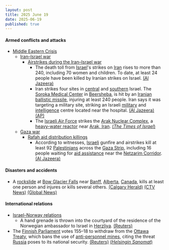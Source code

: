 ```yaml
---
layout: post
title: 2025 June 19
date: 2025-06-19
published: true
---
```



#### Armed conflicts and attacks

* [Middle Eastern Crisis](https://en.wikipedia.org/wiki/Middle_Eastern_crisis_%282023%E2%80%93present%29 "Middle Eastern crisis (2023–present)")
  * [Iran–Israel war](https://en.wikipedia.org/wiki/Iran%E2%80%93Israel_war "Iran–Israel war")
    * [Airstrikes during the Iran–Israel war](https://en.wikipedia.org/wiki/List_of_airstrikes_during_the_Iran%E2%80%93Israel_war "List of airstrikes during the Iran–Israel war")
      * The death toll from [Israel](https://en.wikipedia.org/wiki/Israel "Israel")'s strikes on [Iran](https://en.wikipedia.org/wiki/Iran "Iran") rises to more than 240, including 70 women and children. To date, at least 24 people have been killed by Iranian strikes on Israel. [(Al Jazeera)](https://www.aljazeera.com/news/liveblog/2025/6/19/live-israel-attacks-iran-security-agency-trump-mulls-joining-conflict)
      * Iran strikes four sites in [central](https://en.wikipedia.org/wiki/Central_District_%28Israel%29 "Central District (Israel)") and [southern](https://en.wikipedia.org/wiki/Southern_District_%28Israel%29 "Southern District (Israel)") Israel. The [Soroka Medical Center](https://en.wikipedia.org/wiki/Soroka_Medical_Center "Soroka Medical Center") in [Beersheba](https://en.wikipedia.org/wiki/Beersheba "Beersheba"), is hit by an [Iranian](https://en.wikipedia.org/wiki/Islamic_Republic_of_Iran_Armed_Forces "Islamic Republic of Iran Armed Forces") [ballistic missile](https://en.wikipedia.org/wiki/Ballistic_missile "Ballistic missile"), injuring at least 240 people. Iran says it was targeting a military site, striking an Israeli [military](https://en.wikipedia.org/wiki/Israel_Defense_Forces "Israel Defense Forces") and [intelligence](https://en.wikipedia.org/wiki/Israeli_Intelligence_Community "Israeli Intelligence Community") centre located near the hospital. [(Al Jazeera)](https://www.aljazeera.com/news/2025/6/19/israel-attacks-irans-arak-nuclear-reactor-as-iran-strikes-israeli-hospital) [(AP)](https://apnews.com/article/israel-iran-attacks-nuclear-news-06-19-2025-b508817b78ed8d2f6067c1516215cf94)
      * The [Israeli Air Force](https://en.wikipedia.org/wiki/Israeli_Air_Force "Israeli Air Force") strikes the [Arak Nuclear Complex](https://en.wikipedia.org/wiki/IR-40 "IR-40"), a [heavy-water reactor](https://en.wikipedia.org/wiki/Heavy-water_reactor "Heavy-water reactor") near [Arak, Iran](https://en.wikipedia.org/wiki/Arak%2C_Iran "Arak, Iran"). [(*The Times of Israel*)](https://www.timesofisrael.com/idf-strikes-irans-arak-heavy-water-reactor-natanz-site-used-for-nuclear-development/)
  * [Gaza war](https://en.wikipedia.org/wiki/Gaza_war "Gaza war")
    * [Rafah aid distribution killings](https://en.wikipedia.org/wiki/Rafah_aid_distribution_killings "Rafah aid distribution killings")
      * According to witnesses, [Israeli](https://en.wikipedia.org/wiki/Israel_Defense_Forces "Israel Defense Forces") gunfire and airstrikes kill at least 92 [Palestinians](https://en.wikipedia.org/wiki/Palestinians "Palestinians") across the [Gaza Strip](https://en.wikipedia.org/wiki/Gaza_Strip "Gaza Strip"), including 16 people waiting for [aid assistance](https://en.wikipedia.org/wiki/Humanitarian_aid_during_the_Gaza_war "Humanitarian aid during the Gaza war") near the [Netzarim Corridor](https://en.wikipedia.org/wiki/Netzarim_Corridor "Netzarim Corridor"). [(Al Jazeera)](https://www.aljazeera.com/news/2025/6/19/israeli-attacks-kill-at-least-81-people-including-aid-seekers-in-gaza)

#### Disasters and accidents

* A [rockslide](https://en.wikipedia.org/wiki/Rockslide "Rockslide") at [Bow Glacier Falls](https://en.wikipedia.org/wiki/Bow_Glacier_Falls "Bow Glacier Falls") near [Banff](https://en.wikipedia.org/wiki/Banff%2C_Alberta "Banff, Alberta"), [Alberta](https://en.wikipedia.org/wiki/Alberta "Alberta"), [Canada](https://en.wikipedia.org/wiki/Canada "Canada"), kills at least one person and injures or kills several others. [(Calgary Herald)](https://calgaryherald.com/news/rockslide-bow-glacier-falls-banff-national-park) [(CTV News)](https://www.ctvnews.ca/calgary/article/rockslide-at-bow-glacier-falls-emergency-services-responding/) [(Global News)](https://globalnews.ca/news/11250430/banff-national-park-bow-lake-rock-slide/)

#### International relations

* [Israel–Norway relations](https://en.wikipedia.org/wiki/Israel%E2%80%93Norway_relations "Israel–Norway relations")
  * A hand grenade is thrown into the courtyard of the residence of the Norwegian ambassador to Israel in [Herzliya](https://en.wikipedia.org/wiki/Herzliya "Herzliya"). [(Reuters)](https://www.reuters.com/world/europe/explosion-norways-ambassador-residence-tel-aviv-no-injured-says-foreign-ministry-2025-06-19/)
* The [Finnish Parliament](https://en.wikipedia.org/wiki/Parliament_of_Finland "Parliament of Finland") votes 155–18 to withdraw from the [Ottawa Treaty](https://en.wikipedia.org/wiki/Ottawa_Treaty "Ottawa Treaty"), which bans the use of [anti-personnel mines](https://en.wikipedia.org/wiki/Anti-personnel_mine "Anti-personnel mine"), citing the threat [Russia](https://en.wikipedia.org/wiki/Russia "Russia") poses to its national security. [(Reuters)](https://www.reuters.com/world/europe/finnish-parliament-votes-exit-landmines-treaty-due-russia-threat-2025-06-19/) [(*Helsingin Sanomat*)](https://www.hs.fi/politiikka/art-2000011312573.html)
